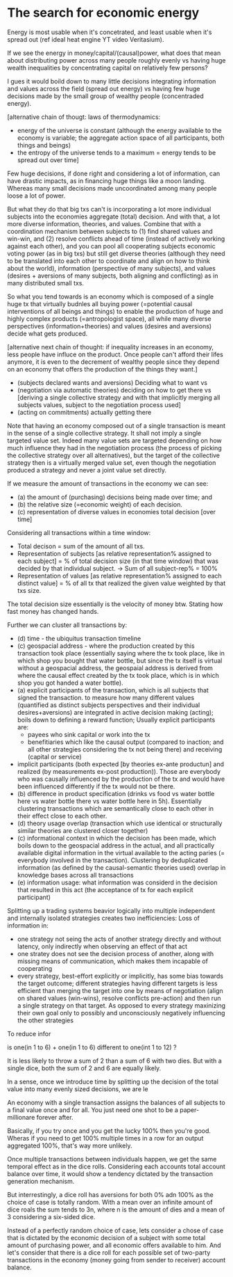 # The search for economic energy

Energy is most usable when it's concetrated, and least usable when it's spread out (ref ideal heat engine YT video Veritasium).

If we see the energy in money/capital/(causal)power, what does that mean about distributing power across many people roughly evenly vs having huge wealth inequalities by concentrating capital on relatively few persons?

I gues it would boild down to many little decisions integrating information and values across the field  (spread out energy) vs having few huge decisions made by the small group of wealthy people (concentraded energy).

[alternative chain of thougt:
laws of thermodynamics:
- energy of the universe is constant (although the energy available to the economy is variable; the aggregate action space of all participants, both things and beings)
- the entropy of the universe tends to a maximum = energy tends to be spread out over time]

Few huge decisions, if done right and considering a lot of information, can have drastic impacts, as in financing huge things like a moon landing. Whereas many small decisions made uncoordinated among many people loose a lot of power.

But what they do that big txs can't is incorporating a lot more individual subjects into the economies aggregate (total) decision. And with that, a lot more diverse information, theories, and values. Combine that with a coordination mechanism between subjects to (1) find shared values and win-win, and (2) resolve conflicts ahead of time (instead of actively working against each other), and you can pool all cooperating subjects economic voting power (as in big txs) but still get diverse theories (although they need to be translated into each other to coordinate and align on how to think about the world), information (perspective of many subjects), and values (desires + aversions of many subjects, both aligning and conflicting) as in many distributed small txs.

So what you tend towards is an economy which is composed of a single huge tx that virtually budnles all buying power (=potential causal interventions of all beings and things) to enable the production of huge and highly complex products (=antropologist space), all while many diverse perspectives (information+theories) and values (desires and aversions) decide what gets produced.

[alternative next chain of thought: if inequality increases in an economy, less people have influce on the product. Once people can't afford their lifes anymore, it is even to the decrement of wealthy people since they depend on an economy that offers the production of the things they want.]

- (subjects declared wants and aversions) Deciding what to want vs
- (negotiation via automatic theories) deciding on how to get there vs [deriving a single collective strategy and with that implicitly merging all subjects values, subject to the negotiation process used]
- (acting on commitments) actually getting there

Note that having an economy composed out of a single transaction is meant in the sense of a single collective strategy. It shall not imply a single targeted value set. Indeed many value sets are targeted depending on how much influence they had in the negotiation process (the process of picking the collective strategy over all alternatives), but the target of the collective strategy then is a virtually merged value set, even though the negotiation produced a strategy and never a joint value set directly.

If we measure the amount of transactions in the economy we can see:

- (a) the amount of (purchasing) decisions being made over time; and
- (b) the relative size (=economic weight) of each decision.
- (c) representation of diverse values in economies total decision [over time]

Considering all transactions within a time window:

- Total decison = sum of the amount of all txs.
- Representation of subjects [as relative representation% assigned to each subject] = % of total decision size (in that time window) that was decided by that individual subject. -> Sum of all subject-rep% = 100%
- Representation of values [as relative representation% assigned to each distinct value] = % of all tx that realized the given value weighted by that txs size.

The total decision size essentially is the velocity of money btw. Stating how fast money has changed hands.

Further we can cluster all transactions by:

- (d) time - the ubiquitus transaction timeline
- (c) geospacial address - where the production created by this transaction took place (essentially saying where the tx took place, like in which shop you bought that water bottle, but since the tx itself is virtual without a geospacial address, the geospaial address is derived from where the causal effect created by the tx took place, which is in which shop you got handed a water bottle).
- (a) explicit participants of the transaction, which is all subjects that signed the transaction. to measure how many different values (quantified as distinct subjects perspectives and their individual desires+aversions) are integrated in active decision making (acting); boils down to defining a reward function; Usually explicit participants are:
  - payees who sink capital or work into the tx
  - benefitiaries which like the causal output (compared to inaction; and all other strategies considering the tx not being there) and receiving (capital or service)
- implicit participants (both expected [by theories ex-ante productun] and realized (by measurements ex-post production)). Those are everybody who was causally influenced by the production of the tx and would have been influenced differently if the tx would not be there.
- (b) difference in product specification (drinks vs food vs water bottle here vs water bottle there vs water bottle here in 5h). Essentially clustering transactions which are semantically close to each other in their effect close to each other.
- (d) theory usage overlap (transaction which use identical or structurally similar theories are clustered closer together)
- (c) informational context in which the decision has been made, which boils down to the geospacial address in the actual, and all practically available digital information in the virtual available to the acting paries (= everybody involved in the transaction). Clustering by deduplicated information (as defined by the causal-semantic theories used) overlap in knowledge bases across all transactions
- (e) information usage: what information was considerd in the decision that resulted in this act (the acceptance of tx for each explicit participant)

Splitting up a trading systems beavior logically into multiple independent and internally isolated strategies creates two inefficiencies: Loss of information in:

- one strategy not seing the acts of another strategy directly and without latency, only indirectly when observing an effect of that act
- one stratey does not see the decision process of another, along with missing means of communication, which makes them incapable of cooperating
- every strategy, best-effort explicitly or implicitly, has some bias towards the target outcome; different strategies having different targets is less efficient than merging the target into one by means of negotiation (align on shared values (win-wins), resolve conflicts pre-action) and then run a single strategy on that target. As opposed to every strategy maxinizing their own goal only to possibly and unconsciously negatively influencing the other strategies

To reduce infor

is
one(in 1 to 6) + one(in 1 to 6)
different to
one(int 1 to 12)
?

It is less likely to throw a sum of 2 than a sum of 6 with two dies.
But with a single dice, both the sum of 2 and 6 are equally likely.

In a sense, once we introduce time by splitting up the decision of the total value into many evenly sized decisions, we are le

An economy with a single transaction assigns the balances of all subjects to a final value once and for all. You just need one shot to be a paper-millionare forever after.

Basically, if you try once and you get the lucky 100% then you're good. Wheras if you need to get 100% multiple times in a row for an output aggregated 100%, that's way more unlikely.

Once multiple transactions between individuals happen, we get the same temporal effect as in the dice rolls. Considering each accounts total account balance over time, it would show a tendency dictated by the transaction generation mechanism.

But interrestingly, a dice roll has aversions for both 0% adn 100% as the choice of case is totally random. With a mean over an infinite amount of dice roals the sum tends to 3n, where n is the amount of dies and a mean of 3 considering a six-sided dice.

Instead of a perfectly random choice of case, lets consider a chose of case that is dictated by the economic decision of a subject with some total amount of purchasing power, and all economic offers available to him. And let's consider that there is a dice roll for each possible set of two-party transactions in the economy (money going from sender to receiver) account balance.
